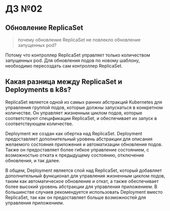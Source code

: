# ДЗ №02

## Обновление ReplicaSet

> почему обновление ReplicaSet не повлекло обновление запущенных pod?

Потому что контроллер ReplicaSet управляет только количеством запущенных pod.
Для обновления подов по новому шаблону, необходимо пересоздать сам контроллер ReplicaSet.


## Какая разница между ReplicaSet и Deployments в k8s? 

ReplicaSet является одной из самых ранних абстракций Kubernetes для управления группой подов, 
которые должны запускаться в конкретном количестве. Он управляет жизненным циклом подов, 
которые соответствуют спецификации ReplicaSet, и обеспечивает их запуск в соответствующем количестве.

Deployment же создан как обертка над ReplicaSet. Deployment предоставляет дополнительный уровень 
абстракции для описания желаемого состояния приложения и автоматизации обновления подов. 
Также он предоставляет более гибкое управление состоянием, с возможностью отката к предыдущему 
состоянию, отключение обновления, и так далее.

В общем, Deployment является слой над ReplicaSet, который добавляет дополнительный функционал 
для управления жизненным циклом подов, таким как автоматическое обновление и откат, 
а также обеспечивает более высокий уровень абстракции для управления приложением. 
В большинстве случаев рекомендуется использовать Deployment вместо ReplicaSet, 
так как он предоставляет больше возможностей для управления приложением.





